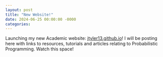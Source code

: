 ```yaml
---
layout: post
title: "New Website!"
date: 2024-06-25 00:00:00 -0000
categories:
---
```


Launching my new Academic website: [jtyler13.github.io](jtyler13.github.io)! I will be posting here with links to resources, tutorials and articles relating to Probabilistic Programming. Watch this space!
